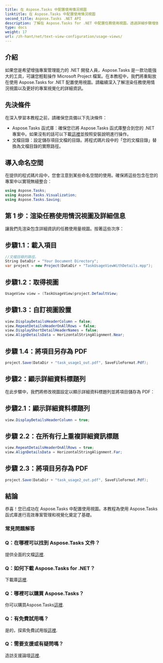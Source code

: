 ```yaml
---
title: 在 Aspose.Tasks 中配置使用情況視圖
linktitle: 在 Aspose.Tasks 中配置使用情況視圖
second_title: Aspose.Tasks .NET API
description: 了解在 Aspose.Tasks for .NET 中配置任務使用視圖。透過詳細步驟增強項目視覺化。立即下載庫！
type: docs
weight: 17
url: /zh-hant/net/text-view-configuration/usage-views/
---
```

## 介紹
如果您是希望增強專案管理能力的 .NET 開發人員，Aspose.Tasks 是一款功能強大的工具，可讓您輕鬆操作 Microsoft Project 檔案。在本教程中，我們將重點放在使用 Aspose.Tasks for .NET 配置使用視圖。請繼續深入了解渲染任務使用情況視圖以及更好的專案視覺化的詳細資訊。
## 先決條件
在深入學習本教程之前，請確保您具備以下先決條件：
-  Aspose.Tasks 函式庫：確保您已將 Aspose.Tasks 函式庫整合到您的 .NET 專案中。如果沒有的話可以下載[這裡](https://releases.aspose.com/tasks/net/)並按照安裝說明進行操作。
- 文檔目錄：設定儲存項目文檔的目錄。將程式碼片段中的「您的文檔目錄」替換為文檔目錄的實際路徑。
## 導入命名空間
在提供的程式碼片段中，您會注意到某些命名空間的使用。確保將這些包含在您的專案中以實現無縫整合：
```csharp
using Aspose.Tasks;
using Aspose.Tasks.Visualization;
using Aspose.Tasks.Saving;
```
## 第 1 步：渲染任務使用情況視圖及詳細信息
讓我們先渲染包含詳細資訊的任務使用量視圖。按著這些次序：
## 步驟1.1：載入項目
```csharp
//文檔目錄的路徑。
String DataDir = "Your Document Directory";
var project = new Project(DataDir + "TaskUsageViewWithDetails.mpp");
```
## 步驟1.2：取得視圖
```csharp
UsageView view = (TaskUsageView)project.DefaultView;
```
## 步驟1.3：自訂視圖設置
```csharp
view.DisplayDetailsHeaderColumn = false;
view.RepeatDetailsHeaderOnAllRows = false;
view.DisplayShortDetailHeaderNames = false;
view.AlignDetailsData = HorizontalStringAlignment.Near;
```
## 步驟 1.4：將項目另存為 PDF
```csharp
project.Save(DataDir + "task_usage1_out.pdf", SaveFileFormat.Pdf);
```
## 步驟2：顯示詳細資料標題列
在此步驟中，我們將修改視圖設定以顯示詳細資料標題列並將項目儲存為 PDF：
## 步驟2.1：顯示詳細資料標題列
```csharp
view.DisplayDetailsHeaderColumn = true;
```
## 步驟 2.2：在所有行上重複詳細資訊標題
```csharp
view.RepeatDetailsHeaderOnAllRows = true;
view.AlignDetailsData = HorizontalStringAlignment.Far;
```
## 步驟 2.3：將項目另存為 PDF
```csharp
project.Save(DataDir + "task_usage2_out.pdf", SaveFileFormat.Pdf);
```
## 結論
恭喜！您已成功在 Aspose.Tasks 中配置使用視圖。本教程為使用 Aspose.Tasks 函式庫進行高效專案管理和視覺化奠定了基礎。

### 常見問題解答
### Q：在哪裡可以找到 Aspose.Tasks 文件？
提供全面的文檔[這裡](https://reference.aspose.com/tasks/net/).
### Q：如何下載 Aspose.Tasks for .NET？
下載庫[這裡](https://releases.aspose.com/tasks/net/).
### Q：哪裡可以購買 Aspose.Tasks？
你可以購買Aspose.Tasks[這裡](https://purchase.aspose.com/buy).
### Q：有免費試用嗎？
是的，探索免費試用版[這裡](https://releases.aspose.com/).
### Q：需要支援或有疑問嗎？
造訪支援論壇[這裡](https://forum.aspose.com/c/tasks/15).